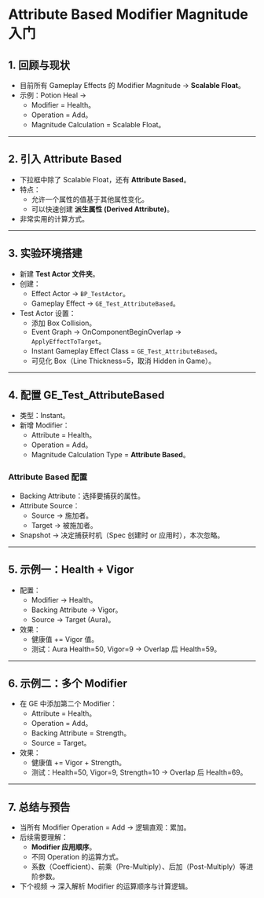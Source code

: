 # **Attribute Based Modifier Magnitude 入门**

## 1. 回顾与现状

- 目前所有 Gameplay Effects 的 Modifier Magnitude → **Scalable Float**。
- 示例：Potion Heal →
  - Modifier = Health。
  - Operation = Add。
  - Magnitude Calculation = Scalable Float。

------

## 2. 引入 Attribute Based

- 下拉框中除了 Scalable Float，还有 **Attribute Based**。
- 特点：
  - 允许一个属性的值基于其他属性变化。
  - 可以快速创建 **派生属性 (Derived Attribute)**。
- 非常实用的计算方式。

------

## 3. 实验环境搭建

- 新建 **Test Actor 文件夹**。
- 创建：
  - Effect Actor → `BP_TestActor`。
  - Gameplay Effect → `GE_Test_AttributeBased`。
- Test Actor 设置：
  - 添加 Box Collision。
  - Event Graph → OnComponentBeginOverlap → `ApplyEffectToTarget`。
  - Instant Gameplay Effect Class = `GE_Test_AttributeBased`。
  - 可见化 Box（Line Thickness=5，取消 Hidden in Game）。

------

## 4. 配置 GE_Test_AttributeBased

- 类型：Instant。
- 新增 Modifier：
  - Attribute = Health。
  - Operation = Add。
  - Magnitude Calculation Type = **Attribute Based**。

### Attribute Based 配置

- Backing Attribute：选择要捕获的属性。
- Attribute Source：
  - Source → 施加者。
  - Target → 被施加者。
- Snapshot → 决定捕获时机（Spec 创建时 or 应用时），本次忽略。

------

## 5. 示例一：Health + Vigor

- 配置：
  - Modifier → Health。
  - Backing Attribute → Vigor。
  - Source → Target (Aura)。
- 效果：
  - 健康值 += Vigor 值。
  - 测试：Aura Health=50, Vigor=9 → Overlap 后 Health=59。

------

## 6. 示例二：多个 Modifier

- 在 GE 中添加第二个 Modifier：
  - Attribute = Health。
  - Operation = Add。
  - Backing Attribute = Strength。
  - Source = Target。
- 效果：
  - 健康值 += Vigor + Strength。
  - 测试：Health=50, Vigor=9, Strength=10 → Overlap 后 Health=69。

------

## 7. 总结与预告

- 当所有 Modifier Operation = Add → 逻辑直观：累加。
- 后续需要理解：
  - **Modifier 应用顺序**。
  - 不同 Operation 的运算方式。
  - 系数（Coefficient）、前乘（Pre-Multiply）、后加（Post-Multiply）等进阶参数。
- 下个视频 → 深入解析 Modifier 的运算顺序与计算逻辑。

